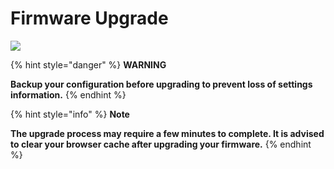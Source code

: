 # Firmware Upgrade

![](https://lh6.googleusercontent.com/GdfaZQj3gcsiC5Ll6SHULybT5IxiKLhgp6URFhOIo5RB8DreEn5jfNJKR1BredAnopfSv2QQb48XqMi1qO24zRtd2T0gp6ihJnbTYSMlI3cwth6cQ5COjTFQ-_dHzn2eaoj1Gug)

{% hint style="danger" %}
**WARNING**

**Backup your configuration before upgrading to prevent loss of settings information.**
{% endhint %}

{% hint style="info" %}
**Note**

**The upgrade process may require a few minutes to complete. It is advised to clear your browser cache after upgrading your firmware.**
{% endhint %}



